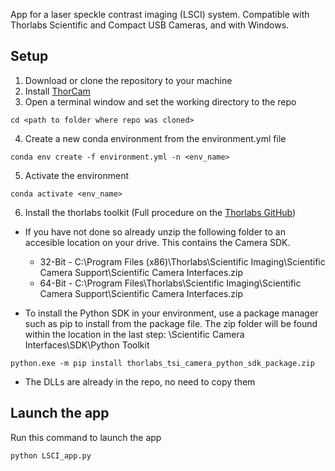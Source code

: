 App for a laser speckle contrast imaging (LSCI) system.
Compatible with Thorlabs Scientific and Compact USB Cameras, and with Windows.

## Setup
1. Download or clone the repository to your machine
2. Install [ThorCam](https://www.thorlabs.com/software_pages/ViewSoftwarePage.cfm?Code=ThorCam)
3. Open a terminal window and set the working directory to the repo
```
cd <path to folder where repo was cloned>
```
4. Create a new conda environment from the environment.yml file
```
conda env create -f environment.yml -n <env_name>
```

5. Activate the environment
```
conda activate <env_name>
```

6. Install the thorlabs toolkit (Full procedure on the [Thorlabs GitHub](https://github.com/Thorlabs/Camera_Examples/tree/main/Python))

* If you have not done so already unzip the following folder to an accesible location on your drive. This contains the Camera SDK.
   
   * 32-Bit - C:\Program Files (x86)\Thorlabs\Scientific Imaging\Scientific Camera Support\Scientific Camera Interfaces.zip
   * 64-Bit - C:\Program Files\Thorlabs\Scientific Imaging\Scientific Camera Support\Scientific Camera Interfaces.zip

* To install the Python SDK in your environment, use a package manager such as pip to install from the package file. The zip folder will be found within the location in the last step: \Scientific Camera Interfaces\SDK\Python Toolkit

```
python.exe -m pip install thorlabs_tsi_camera_python_sdk_package.zip
```

* The DLLs are already in the repo, no need to copy them

## Launch the app
Run this command to launch the app
```
python LSCI_app.py
```
